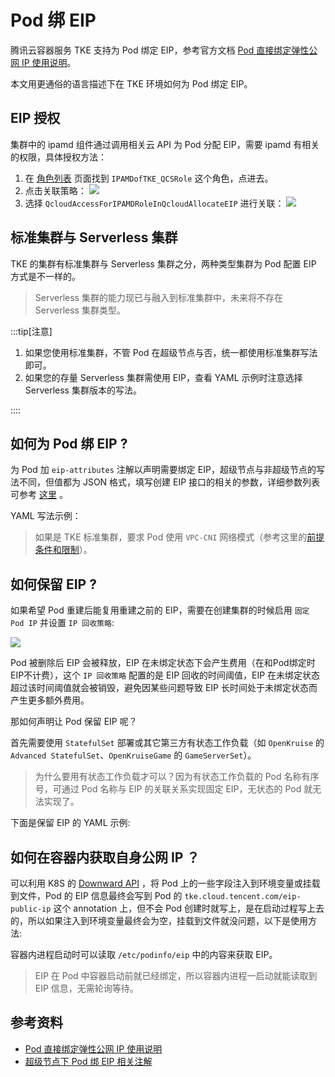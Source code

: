 # Pod 绑 EIP

腾讯云容器服务 TKE 支持为 Pod 绑定 EIP，参考官方文档 [Pod 直接绑定弹性公网 IP 使用说明](https://cloud.tencent.com/document/product/457/64886)。

本文用更通俗的语言描述下在 TKE 环境如何为 Pod 绑定 EIP。

## EIP 授权

集群中的 ipamd 组件通过调用相关云 API 为 Pod 分配 EIP，需要 ipamd 有相关的权限，具体授权方法：
1. 在 [角色列表](https://console.cloud.tencent.com/cam/role) 页面找到 `IPAMDofTKE_QCSRole` 这个角色，点进去。
2. 点击关联策略：
    ![](https://image-host-1251893006.cos.ap-chengdu.myqcloud.com/2024%2F07%2F11%2F20240711100010.png)
3. 选择 `QcloudAccessForIPAMDRoleInQcloudAllocateEIP` 进行关联：
    ![](https://image-host-1251893006.cos.ap-chengdu.myqcloud.com/2024%2F07%2F11%2F20240711100056.png)

## 标准集群与 Serverless 集群

TKE 的集群有标准集群与 Serverless 集群之分，两种类型集群为 Pod  配置 EIP 方式是不一样的。

> Serverless 集群的能力现已与融入到标准集群中，未来将不存在 Serverless 集群类型。

:::tip[注意]

1. 如果您使用标准集群，不管 Pod 在超级节点与否，统一都使用标准集群写法即可。
2. 如果您的存量 Serverless 集群需使用 EIP，查看 YAML 示例时注意选择 Serverless 集群版本的写法。

::::

## 如何为 Pod 绑 EIP ?

为 Pod 加 `eip-attributes` 注解以声明需要绑定 EIP，超级节点与非超级节点的写法不同，但值都为 JSON 格式，填写创建 EIP 接口的相关的参数，详细参数列表可参考 [这里](https://cloud.tencent.com/document/api/215/16699#2.-.E8.BE.93.E5.85.A5.E5.8F.82.E6.95.B0) 。

YAML 写法示例：

<Tabs>
  <TabItem value="eip" label="标准集群写法">
    <FileBlock file="eip/nginx-eip.yaml" showLineNumbers />
  </TabItem>

  <TabItem value="eip-serverless" label="Serverless 集群写法">
    <FileBlock file="eip/nginx-eip-serverless.yaml" showLineNumbers />
  </TabItem>
</Tabs>

> 如果是 TKE 标准集群，要求 Pod 使用 `VPC-CNI` 网络模式（参考这里的[前提条件和限制](https://cloud.tencent.com/document/product/457/64886)）。

## 如何保留 EIP ?

如果希望 Pod 重建后能复用重建之前的 EIP，需要在创建集群的时候启用 `固定 Pod IP` 并设置 `IP 回收策略`:

![](https://image-host-1251893006.cos.ap-chengdu.myqcloud.com/2024%2F07%2F11%2F20240711102603.png)

Pod 被删除后 EIP 会被释放，EIP 在未绑定状态下会产生费用（在和Pod绑定时EIP不计费），这个 `IP 回收策略` 配置的是 EIP 回收的时间阈值，EIP 在未绑定状态超过该时间阈值就会被销毁，避免因某些问题导致 EIP 长时间处于未绑定状态而产生更多额外费用。

那如何声明让 Pod 保留 EIP 呢？

首先需要使用 `StatefulSet` 部署或其它第三方有状态工作负载（如 `OpenKruise` 的 `Advanced StatefulSet`、`OpenKruiseGame` 的 `GameServerSet`）。

> 为什么要用有状态工作负载才可以？因为有状态工作负载的 Pod 名称有序号，可通过 Pod 名称与 EIP 的关联关系实现固定 EIP，无状态的 Pod 就无法实现了。

下面是保留 EIP 的 YAML 示例:

<Tabs>
  <TabItem value="retain-eip" label="标准集群写法">
    <FileBlock file="eip/nginx-retain-eip.yaml" showLineNumbers />
  </TabItem>

  <TabItem value="retain-eip-serverless" label="Serverless 集群写法">
    <FileBlock file="eip/nginx-retain-eip-serverless.yaml" showLineNumbers />
  </TabItem>
</Tabs>

## 如何在容器内获取自身公网 IP ？

可以利用 K8S 的 [Downward API](https://kubernetes.io/zh/docs/tasks/inject-data-application/environment-variable-expose-pod-information/) ，将 Pod 上的一些字段注入到环境变量或挂载到文件，Pod 的 EIP 信息最终会写到 Pod 的 `tke.cloud.tencent.com/eip-public-ip` 这个 annotation 上，但不会 Pod 创建时就写上，是在启动过程写上去的，所以如果注入到环境变量最终会为空，挂载到文件就没问题，以下是使用方法:

<FileBlock file="eip/nginx-eip-mount-podinfo.yaml" showLineNumbers />

容器内进程启动时可以读取 `/etc/podinfo/eip` 中的内容来获取 EIP。

> EIP 在 Pod 中容器启动前就已经绑定，所以容器内进程一启动就能读取到 EIP 信息，无需轮询等待。

## 参考资料

* [Pod 直接绑定弹性公网 IP 使用说明](https://cloud.tencent.com/document/product/457/64886)
* [超级节点下 Pod 绑 EIP 相关注解](https://cloud.tencent.com/document/product/457/44173#.E7.BB.91.E5.AE.9A-eip)
